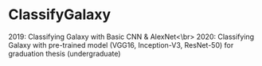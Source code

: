 # ClassifyGalaxy
2019: Classifying Galaxy with Basic CNN & AlexNet<\br>
2020: Classifying Galaxy with pre-trained model (VGG16, Inception-V3, ResNet-50) for graduation thesis (undergraduate)
